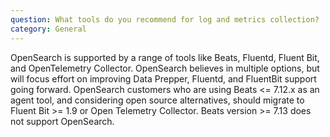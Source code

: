 ```yaml
---
question: What tools do you recommend for log and metrics collection?
category: General
---
```


OpenSearch is supported by a range of tools like Beats, Fluentd, Fluent Bit, and OpenTelemetry Collector. OpenSearch believes in multiple options, but will focus effort on improving Data Prepper, Fluentd, and FluentBit support going forward. OpenSearch customers who are using Beats <= 7.12.x as an agent tool, and considering open source alternatives, should migrate to Fluent Bit >= 1.9 or Open Telemetry Collector. Beats version >= 7.13 does not support OpenSearch. 